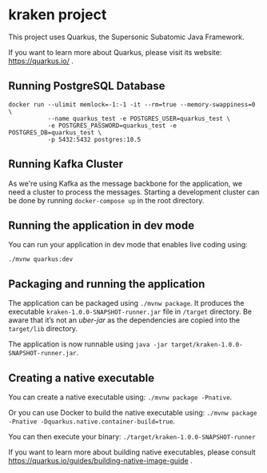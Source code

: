 # kraken project

This project uses Quarkus, the Supersonic Subatomic Java Framework.

If you want to learn more about Quarkus, please visit its website: https://quarkus.io/ .

## Running PostgreSQL Database

```
docker run --ulimit memlock=-1:-1 -it --rm=true --memory-swappiness=0 \
           --name quarkus_test -e POSTGRES_USER=quarkus_test \
           -e POSTGRES_PASSWORD=quarkus_test -e POSTGRES_DB=quarkus_test \
           -p 5432:5432 postgres:10.5
```

## Running Kafka Cluster

As we're using Kafka as the message backbone for the application,
we need a cluster to process the messages.
Starting a development cluster can be done by running `docker-compose up` in the root directory.

## Running the application in dev mode

You can run your application in dev mode that enables live coding using:
```
./mvnw quarkus:dev
```

## Packaging and running the application

The application can be packaged using `./mvnw package`.
It produces the executable `kraken-1.0.0-SNAPSHOT-runner.jar` file in `/target` directory.
Be aware that it’s not an _uber-jar_ as the dependencies are copied into the `target/lib` directory.

The application is now runnable using `java -jar target/kraken-1.0.0-SNAPSHOT-runner.jar`.

## Creating a native executable

You can create a native executable using: `./mvnw package -Pnative`.

Or you can use Docker to build the native executable using: `./mvnw package -Pnative -Dquarkus.native.container-build=true`.

You can then execute your binary: `./target/kraken-1.0.0-SNAPSHOT-runner`

If you want to learn more about building native executables, please consult https://quarkus.io/guides/building-native-image-guide .